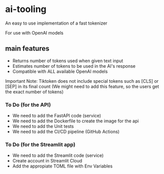 # ai-tooling

An easy to use implementation of a fast tokenizer

For use with OpenAI models

## main features

- Returns number of tokens used when given text input
- Estimates number of tokens to be used in the AI's response
- Compatible with ALL available OpenAI models

Important Note: Tiktoken does not include special tokens such as [CLS] or [SEP] in its final count (We might need to add this feature, so the users get the exact number of tokens)

### To Do (for the API)

- We need to add the FastAPI code (service)
- We need to add the Dockerfile to create the image for the api
- We need to add the Unit tests
- We need to add the CI/CD pipeline (GitHub Actions)

### To Do (for the Streamlit app)

- We need to add the Streamlit code (service)
- Create account in Streamlit Cloud
- Add the appropiate TOML file with Env Variables
